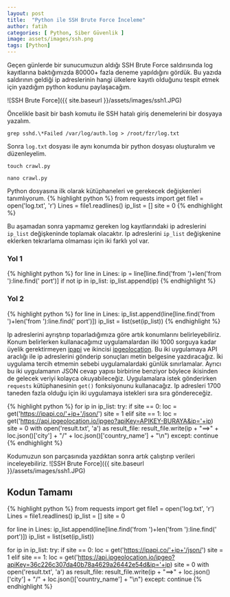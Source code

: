 ```yaml
---
layout: post
title:  "Python ile SSH Brute Force İnceleme"
author: fatih
categories: [ Python, Siber Güvenlik ]
image: assets/images/ssh.png
tags: [Python]
---
```


Geçen günlerde bir sunucumuzun aldığı SSH Brute Force saldırısında log kayıtlarına baktığımızda 80000+ fazla deneme yapıldığını gördük. Bu yazıda saldırının geldiği ip adreslerinin hangi ülkelere kayıtlı olduğunu tespit etmek için yazdığım python kodunu paylaşacağım.

![SSH Brute Force]({{ site.baseurl }}/assets/images/ssh1.JPG)

Öncelikle basit bir bash komutu ile SSH hatalı giriş denemelerini bir dosyaya yazalım.

`grep sshd.\*Failed /var/log/auth.log > /root/fzr/log.txt`

Sonra ```log.txt``` dosyası ile aynı konumda bir python dosyası oluşturalım ve düzenleyelim.

`touch crawl.py`

`nano crawl.py`

Python dosyasına ilk olarak kütüphaneleri ve gerekecek değişkenleri tanımlıyorum.
{% highlight python %}
from requests import get
file1 = open('log.txt', 'r') 
Lines = file1.readlines() 
ip_list = []
site = 0
{% endhighlight %}

Bu aşamadan sonra yapmamız gereken log kayıtlarındaki ip adreslerini ```ip_list``` değişkeninde toplamak olacaktır. Ip adreslerini ```ip_list``` değişkenine eklerken tekrarlama olmaması için iki farklı yol var.

### Yol 1
{% highlight python %}
for line in Lines:
    ip = line[line.find('from ')+len('from '):line.find(' port')]
    if not ip in ip_list:
        ip_list.append(ip)
{% endhighlight %}

### Yol 2
{% highlight python %}
for line in Lines:
    ip_list.append(line[line.find('from ')+len('from '):line.find(' port')])
ip_list = list(set(ip_list))
{% endhighlight %}

Ip adreslerini ayrıştırıp toparladığımıza göre artık konumlarını belirleyebiliriz. Konum belirlerken kullanacağımız uygulamalardan ilki 1000 sorguya kadar üyelik gerektirmeyen [ipapi](https://ipapi.co/) ve ikincisi [ipgeolocation](https://ipgeolocation.io/). Bu iki uygulamaya API araclığı ile ip adreslerini gönderip sonuçları metin belgesine yazdıracağız. İki uygulama tercih etmemin sebebi uygulamalardaki günlük sınırlamalar. Ayrıcı bu iki uygulamanın JSON cevap yapısı birbirine benziyor böylece ikisinden de gelecek veriyi kolayca okuyabileceğiz. Uygulamalara istek gönderirken ```requests``` kütüphanesinin ```get()``` fonksiyonunu kullanacağız. Ip adresleri 1700 taneden fazla olduğu için iki uygulamaya istekleri sıra sıra göndereceğiz.

{% highlight python %}
for ip in ip_list:
    try:
        if site == 0:
            loc = get('https://ipapi.co/'+ip+'/json/')
            site = 1
        elif site == 1:
            loc = get('https://api.ipgeolocation.io/ipgeo?apiKey=APIKEY-BURAYA&ip='+ip)
            site = 0
        with open('result.txt', 'a') as result_file:
            result_file.write(ip + "==>" + loc.json()['city'] + "/" + loc.json()['country_name'] + "\n")
    except:
        continue
{% endhighlight %}

Kodumuzun son parçasınıda yazdıktan sonra artık çalıştırıp verileri inceleyebiliriz.
![SSH Brute Force]({{ site.baseurl }}/assets/images/ssh1.JPG)

## Kodun Tamamı
{% highlight python %}
from requests import get
file1 = open('log.txt', 'r') 
Lines = file1.readlines() 
ip_list = []
site = 0

for line in Lines:
    ip_list.append(line[line.find('from ')+len('from '):line.find(' port')])
ip_list = list(set(ip_list))

for ip in ip_list:
    try:
        if site == 0:
            loc = get('https://ipapi.co/'+ip+'/json/')
            site = 1
        elif site == 1:
            loc = get('https://api.ipgeolocation.io/ipgeo?apiKey=36c226c307da40b78a4629a26442e54d&ip='+ip)
            site = 0
        with open('result.txt', 'a') as result_file:
            result_file.write(ip + "==>" + loc.json()['city'] + "/" + loc.json()['country_name'] + "\n")
    except:
        continue
{% endhighlight %}